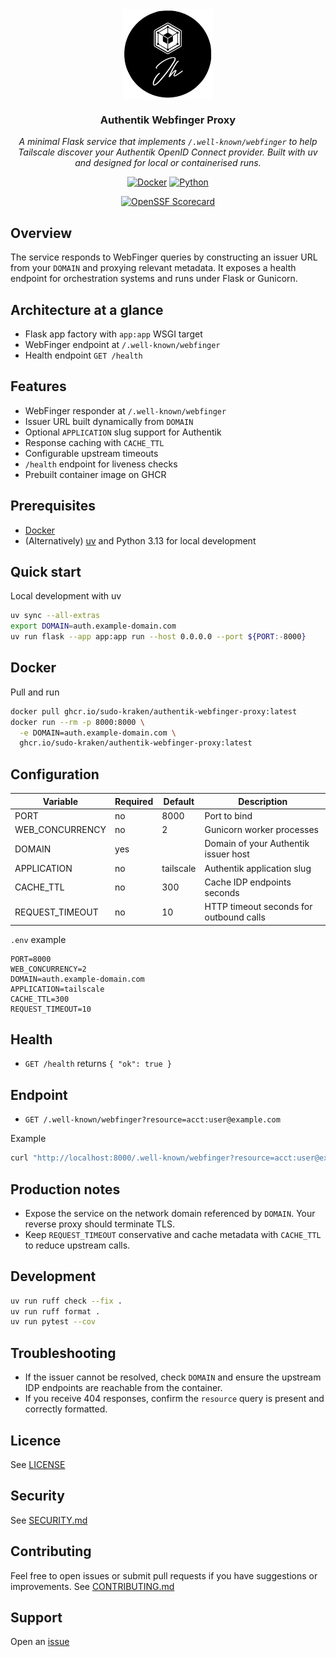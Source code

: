 <div align="center">
<img src="https://raw.githubusercontent.com/sudo-kraken/authentik-webfinger-proxy/main/docs/assets/logo.png" align="center" width="144px" height="144px"/>

### Authentik Webfinger Proxy

_A minimal Flask service that implements `/.well-known/webfinger` to help Tailscale discover your Authentik OpenID Connect provider. Built with uv and designed for local or containerised runs._

</div>

<div align="center">

[![Docker](https://img.shields.io/github/v/tag/sudo-kraken/authentik-webfinger-proxy?label=docker&logo=docker&style=for-the-badge)](https://github.com/sudo-kraken/authentik-webfinger-proxy/pkgs/container/authentik-webfinger-proxy) [![Python](https://img.shields.io/python/required-version-toml?tomlFilePath=https%3A%2F%2Fraw.githubusercontent.com%2Fsudo-kraken%2Fauthentik-webfinger-proxy%2Fmain%2Fpyproject.toml&logo=python&logoColor=yellow&color=3776AB&style=for-the-badge)](https://github.com/sudo-kraken/authentik-webfinger-proxy/blob/main/pyproject.toml)
</div>

<div align="center">

[![OpenSSF Scorecard](https://img.shields.io/ossf-scorecard/github.com/sudo-kraken/authentik-webfinger-proxy?label=openssf%20scorecard&style=for-the-badge)](https://scorecard.dev/viewer/?uri=github.com/sudo-kraken/authentik-webfinger-proxy)

</div>

## Overview

The service responds to WebFinger queries by constructing an issuer URL from your `DOMAIN` and proxying relevant metadata. It exposes a health endpoint for orchestration systems and runs under Flask or Gunicorn.

## Architecture at a glance

- Flask app factory with `app:app` WSGI target
- WebFinger endpoint at `/.well-known/webfinger`
- Health endpoint `GET /health`

## Features

- WebFinger responder at `/.well-known/webfinger`
- Issuer URL built dynamically from `DOMAIN`
- Optional `APPLICATION` slug support for Authentik
- Response caching with `CACHE_TTL`
- Configurable upstream timeouts
- `/health` endpoint for liveness checks
- Prebuilt container image on GHCR

## Prerequisites

- [Docker](https://www.docker.com/)
- (Alternatively) [uv](https://docs.astral.sh/uv/) and Python 3.13 for local development

## Quick start

Local development with uv

```bash
uv sync --all-extras
export DOMAIN=auth.example-domain.com
uv run flask --app app:app run --host 0.0.0.0 --port ${PORT:-8000}
```

## Docker

Pull and run

```bash
docker pull ghcr.io/sudo-kraken/authentik-webfinger-proxy:latest
docker run --rm -p 8000:8000 \
  -e DOMAIN=auth.example-domain.com \
  ghcr.io/sudo-kraken/authentik-webfinger-proxy:latest
```

## Configuration

| Variable | Required | Default | Description |
|----------|----------|---------|-------------|
| PORT | no | 8000 | Port to bind |
| WEB_CONCURRENCY | no | 2 | Gunicorn worker processes |
| DOMAIN | yes |  | Domain of your Authentik issuer host |
| APPLICATION | no | tailscale | Authentik application slug |
| CACHE_TTL | no | 300 | Cache IDP endpoints seconds |
| REQUEST_TIMEOUT | no | 10 | HTTP timeout seconds for outbound calls |

`.env` example

```dotenv
PORT=8000
WEB_CONCURRENCY=2
DOMAIN=auth.example-domain.com
APPLICATION=tailscale
CACHE_TTL=300
REQUEST_TIMEOUT=10
```

## Health

- `GET /health` returns `{ "ok": true }`

## Endpoint

- `GET /.well-known/webfinger?resource=acct:user@example.com`

Example

```bash
curl "http://localhost:8000/.well-known/webfinger?resource=acct:user@example.com"
```

## Production notes

- Expose the service on the network domain referenced by `DOMAIN`. Your reverse proxy should terminate TLS.
- Keep `REQUEST_TIMEOUT` conservative and cache metadata with `CACHE_TTL` to reduce upstream calls.

## Development

```bash
uv run ruff check --fix .
uv run ruff format .
uv run pytest --cov
```

## Troubleshooting

- If the issuer cannot be resolved, check `DOMAIN` and ensure the upstream IDP endpoints are reachable from the container.
- If you receive 404 responses, confirm the `resource` query is present and correctly formatted.

## Licence
See [LICENSE](LICENSE)

## Security
See [SECURITY.md](SECURITY.md)

## Contributing
Feel free to open issues or submit pull requests if you have suggestions or improvements.
See [CONTRIBUTING.md](CONTRIBUTING.md)

## Support
Open an [issue](/../../issues)
